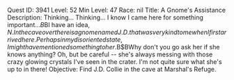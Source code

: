 Quest ID: 3941
Level: 52
Min Level: 47
Race: nil
Title: A Gnome's Assistance
Description: Thinking... Thinking... I know I came here for something important...$B$BI have an idea, $N. In the cave over there is a gnome named J.D. that was very kind to me when I first arrived here. Perhaps in my disoriented state, I might have mentioned something to her.$B$BWhy don't you go ask her if she knows anything? Oh, but be careful -- she's always messing with those crazy glowing crystals I've seen in the crater. I'm not quite sure what she's up to in there!
Objective: Find J.D. Collie in the cave at Marshal's Refuge.

